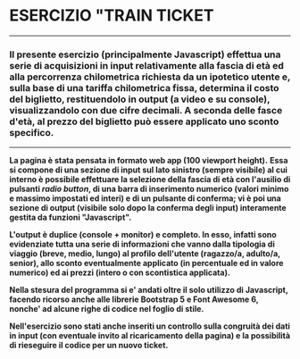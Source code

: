 # ESERCIZIO "TRAIN TICKET #

---

### Il presente esercizio (principalmente Javascript) effettua una serie di acquisizioni in input relativamente alla fascia di età ed alla percorrenza chilometrica richiesta da un ipotetico utente e, sulla base di una tariffa chilometrica fissa, determina il costo del biglietto, restituendolo in output (a video e su console), visualizzandolo con due cifre decimali. A seconda delle fasce d'età, al prezzo del biglietto può essere applicato uno sconto specifico. ###

---

**La pagina è stata pensata in formato web app (100 viewport height).**
**Essa si compone di una sezione di input sul lato sinistro (sempre visibile) al cui interno è possibile effettuare la selezione della fascia di età con l'ausilio di pulsanti *radio button*, di una barra di inserimento numerico (valori minimo e massimo impostati ed interi) e di un pulsante di conferma; vi è poi una sezione di output (visibile solo dopo la conferma degli input) interamente gestita da funzioni "Javascript".**

**L'output è duplice (console + monitor) e completo. In esso, infatti sono evidenziate tutta una serie di informazioni che vanno dalla tipologia di viaggio (breve, medio, lungo) al profilo dell'utente (ragazzo/a, adulto/a, senior), allo sconto eventualmente applicato (in percentuale ed in valore numerico) ed ai prezzi (intero o con scontistica applicata).**

**Nella stesura del programma si e' andati oltre il solo utilizzo di Javascript, facendo ricorso anche alle librerie Bootstrap 5 e Font Awesome 6, nonche' ad alcune righe di codice nel foglio di stile.**

**Nell'esercizio sono stati anche inseriti un controllo sulla congruità dei dati in input (con eventuale invito al ricaricamento della pagina) e la possibilità di rieseguire il codice per un nuovo ticket.**